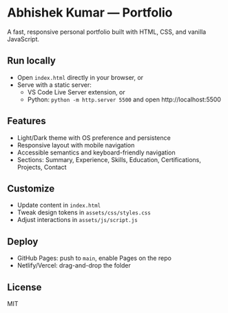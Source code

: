 # Abhishek Kumar — Portfolio

A fast, responsive personal portfolio built with HTML, CSS, and vanilla JavaScript.

## Run locally

- Open `index.html` directly in your browser, or
- Serve with a static server:
  - VS Code Live Server extension, or
  - Python: `python -m http.server 5500` and open http://localhost:5500

## Features

- Light/Dark theme with OS preference and persistence
- Responsive layout with mobile navigation
- Accessible semantics and keyboard-friendly navigation
- Sections: Summary, Experience, Skills, Education, Certifications, Projects, Contact

## Customize

- Update content in `index.html`
- Tweak design tokens in `assets/css/styles.css`
- Adjust interactions in `assets/js/script.js`

## Deploy

- GitHub Pages: push to `main`, enable Pages on the repo
- Netlify/Vercel: drag-and-drop the folder

## License

MIT 